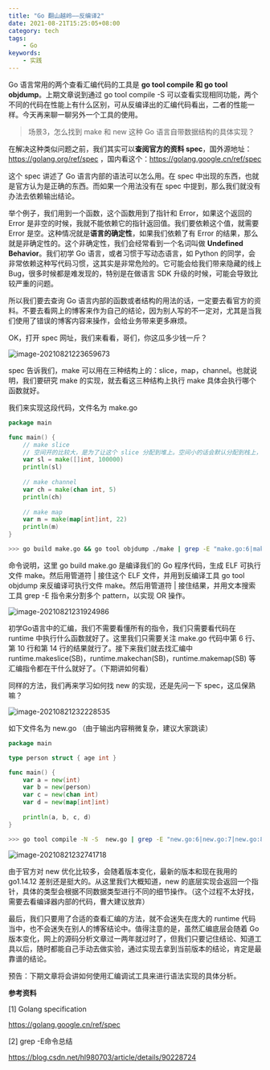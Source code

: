 ```yaml
---
title: "Go 翻山越岭——反编译2"
date: 2021-08-21T15:25:05+08:00
category: tech
tags:
    - Go
keywords:
    - 实践
---
```


Go 语言常用的两个查看汇编代码的工具是 **go tool compile 和 go tool objdump**。上期文章说到通过 go tool compile -S 可以查看实现相同功能，两个不同的代码在性能上有什么区别，可从反编译出的汇编代码看出，二者的性能一样。今天再来聊一聊另外一个工具的使用。



> 场景3，怎么找到 make 和 new 这种 Go 语言自带数据结构的具体实现？

在解决这种类似问题之前，我们其实可以**查阅官方的资料 spec**，国外源地址：https://golang.org/ref/spec ，国内看这个：https://golang.google.cn/ref/spec



这个 spec 讲述了 Go 语言内部的语法可以怎么用。在 spec 中出现的东西，也就是官方认为是正确的东西。而如果一个用法没有在 spec 中提到，那么我们就没有办法去依赖输出结论。



举个例子，我们用到一个函数，这个函数用到了指针和 Error，如果这个返回的 Error 是非空的时候，我就不能依赖它的指针返回值。我们要依赖这个值，就需要 Error 是空。这种情况就是**语言的确定性**，如果我们依赖了有 Error 的结果，那么就是非确定性的。这个非确定性，我们会经常看到一个名词叫做 **Undefined Behavior**。我们初学 Go 语言，或者习惯于写动态语言，如 Python 的同学，会非常依赖这种写代码习惯，这其实是非常危险的。它可能会给我们带来隐藏的线上 Bug，很多时候都是难发现的，特别是在做语言 SDK 升级的时候，可能会导致比较严重的问题。



所以我们要去查询 Go 语言内部的函数或者结构的用法的话，一定要去看官方的资料。不要去看网上的博客来作为自己的结论，因为别人写的不一定对，尤其是当我们使用了错误的博客内容来操作，会给业务带来更多麻烦。



OK，打开 spec 网址，我们来看看，哥们，你这瓜多少钱一斤？

![image-20210821223659673](https://cdn.jsdelivr.net/gh/JupiterXue/PictureBed/BlogImg/202108212337904.png)

spec 告诉我们，make 可以用在三种结构上的：slice，map，channel。也就说明，我们要研究 make 的实现，就去看这三种结构上执行 make 具体会执行哪个函数就好。



我们来实现这段代码，文件名为 make.go

```go
package main

func main() {
    // make slice
    // 空间开的比较大，是为了让这个 slice 分配到堆上。空间小的话会默认分配到栈上，而栈上的 slice 和堆上的 slice 底层实现会不一样。
    var sl = make([]int, 100000)
    println(sl)
    
    // make channel
    var ch = make(chan int, 5)
    println(ch)
    
    // make map
    var m = make(map[int]int, 22)
    println(m)
}
```

```bash
>>> go build make.go && go tool objdump ./make | grep -E "make.go:6|make.go:10|make.go:14"
```

命令说明，这里 go build make.go 是编译我们的 Go 程序代码，生成 ELF 可执行文件 make。然后用管道符 | 接住这个 ELF 文件，并用到反编译工具 go tool objdump 来反编译可执行文件 make。然后用管道符 | 接住结果，并用文本搜索工具 grep -E 指令来分割多个 pattern，以实现 OR 操作。



![image-20210821231924986](https://cdn.jsdelivr.net/gh/JupiterXue/PictureBed/BlogImg/202108212337735.png)

初学Go语言中的汇编，我们不需要看懂所有的指令，我们只需要看代码在 runtime 中执行什么函数就好了。这里我们只需要关注 make.go 代码中第 6 行、第 10 行和第 14 行的结果就行了。接下来我们就去找汇编中 runtime.makeslice(SB)，runtime.makechan(SB)，runtime.makemap(SB) 等汇编指令都在干什么就好了。（下期讲如何看）



同样的方法，我们再来学习如何找 new 的实现，还是先问一下 spec，这瓜保熟嘛？

![image-20210821232228535](https://cdn.jsdelivr.net/gh/JupiterXue/PictureBed/BlogImg/202108212338479.png)



如下文件名为 new.go （由于输出内容稍微复杂，建议大家跳读）

```go
package main

type person struct { age int }

func main() {
    var a = new(int)
    var b = new(person)
    var c = new(chan int)
    var d = new(map[int]int)
    
    println(a, b, c, d)
}
```

```bash
>>> go tool compile -N -S  new.go | grep -E "new.go:6|new.go:7|new.go:8|new.go:9"
```

![image-20210821232741718](https://cdn.jsdelivr.net/gh/JupiterXue/PictureBed/BlogImg/202108212338842.png)

由于官方对 new 优化比较多，会随着版本变化，最新的版本和现在我用的 go1.14.12 差别还是挺大的。从这里我们大概知道，new 的底层实现会返回一个指针，具体的类型会根据不同数据类型进行不同的细节操作。（这个过程不太好找，需要去看编译器内部的代码，曹大建议放弃）



最后，我们只要用了合适的查看汇编的方法，就不会迷失在庞大的 runtime 代码当中，也不会迷失在别人的博客结论中。值得注意的是，虽然汇编底层会随着 Go 版本变化，网上的源码分析文章过一两年就过时了，但我们只要记住结论、知道工具以后，随时都能自己手动去做实验，通过实现去拿到当前版本的结论，肯定是最靠谱的结论。



预告：下期文章将会讲如何使用汇编调试工具来进行语法实现的具体分析。



__参考资料__

[1] Golang specification

https://golang.google.cn/ref/spec

[2] grep -E命令总结

https://blog.csdn.net/hl980703/article/details/90228724
